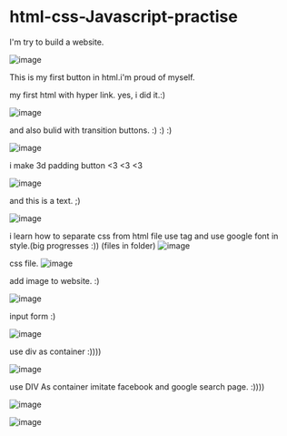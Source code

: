 # html-css-Javascript-practise
I'm try to build a website.


![image](https://user-images.githubusercontent.com/34596671/171832620-00a29789-5108-4a78-bc07-c64e03c006ac.png)

This is my first button in html.i'm proud of myself.



my first html with hyper link. yes, i did it.:)

![image](https://user-images.githubusercontent.com/34596671/171832983-37b2b3e1-d3fd-47d7-ba0d-5e406032791f.png)





and also bulid with transition buttons. :) :) :) 

![image](https://user-images.githubusercontent.com/34596671/172040768-e99c0726-7587-4bab-8349-1095d7f657c7.png)



i make 3d padding button <3 <3 <3 

![image](https://user-images.githubusercontent.com/34596671/172508268-ef9e03fb-8494-4078-88fd-75b2a3686eeb.png)


and this is a text. ;)

![image](https://user-images.githubusercontent.com/34596671/173023900-70d765f7-b316-4e69-9065-ba21ebfc2cf3.png)

i learn how to separate css from html file use <link ref....> tag and use google font in style.(big progresses :))
(files in folder)
![image](https://user-images.githubusercontent.com/34596671/173228453-fa9e39ff-8e2a-4df9-9d58-1d61cbdaad35.png)

css file.
![image](https://user-images.githubusercontent.com/34596671/173228505-af9c5bd2-013c-43fc-80b8-8d09d064458d.png)


add image to website. :)

![image](https://user-images.githubusercontent.com/34596671/173325647-f09f3c9c-4db8-4517-bf39-4844e612feb0.png)


input form :)

![image](https://user-images.githubusercontent.com/34596671/175206135-8ca1e08c-24bd-4a5f-bdd0-5c133bb32a8a.png)


use div as container :))))


![image](https://user-images.githubusercontent.com/34596671/175259271-50594f10-3ad5-455f-b8da-2b4d6396a158.png)


use DIV As container imitate facebook and google search page. :))))


![image](https://user-images.githubusercontent.com/34596671/175840684-6a9fd0ac-be85-470f-9fc0-37ebb50e479a.png)

![image](https://user-images.githubusercontent.com/34596671/175840720-dc211e9a-24d4-439e-b92b-f0d53d708999.png)












